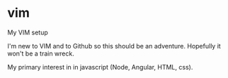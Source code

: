 # vim
My VIM setup

I'm new to VIM and to Github so this should be an adventure.  Hopefully it won't be a train wreck.

My primary interest in in javascript (Node, Angular, HTML, css).


